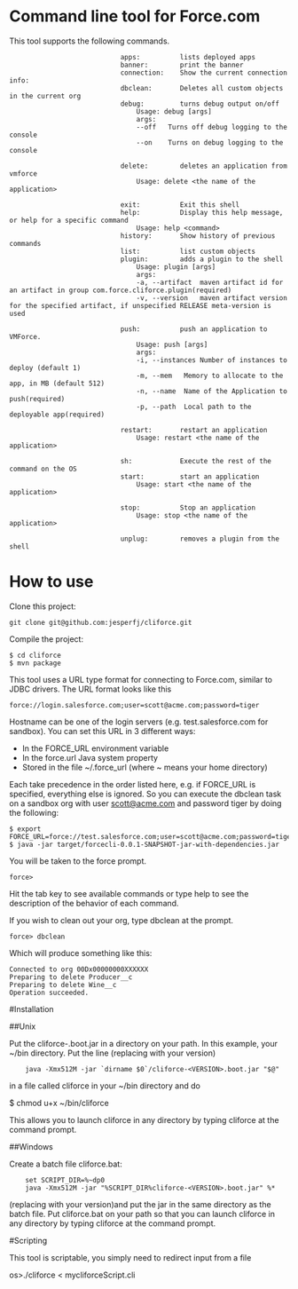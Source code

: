 # Command line tool for Force.com

This tool supports the following commands.

                                apps:          lists deployed apps
                                banner:        print the banner
                                connection:    Show the current connection info:
                                dbclean:       Deletes all custom objects in the current org
                                debug:         turns debug output on/off
                                    Usage: debug [args]
                                    args:
                                    --off	Turns off debug logging to the console
                                    --on	Turns on debug logging to the console

                                delete:        deletes an application from vmforce
                                    Usage: delete <the name of the application>

                                exit:          Exit this shell
                                help:          Display this help message, or help for a specific command
                                    Usage: help <command>
                                history:       Show history of previous commands
                                list:          list custom objects
                                plugin:        adds a plugin to the shell
                                    Usage: plugin [args]
                                    args:
                                    -a, --artifact	maven artifact id for an artifact in group com.force.cliforce.plugin(required)
                                    -v, --version	maven artifact version for the specified artifact, if unspecified RELEASE meta-version is used

                                push:          push an application to VMForce.
                                    Usage: push [args]
                                    args:
                                    -i, --instances	Number of instances to deploy (default 1)
                                    -m, --mem	Memory to allocate to the app, in MB (default 512)
                                    -n, --name	Name of the Application to push(required)
                                    -p, --path	Local path to the deployable app(required)

                                restart:       restart an application
                                    Usage: restart <the name of the application>

                                sh:            Execute the rest of the command on the OS
                                start:         start an application
                                    Usage: start <the name of the application>

                                stop:          Stop an application
                                    Usage: stop <the name of the application>

                                unplug:        removes a plugin from the shell



# How to use

Clone this project:

	git clone git@github.com:jesperfj/cliforce.git

Compile the project:

	$ cd cliforce
	$ mvn package

This tool uses a URL type format for connecting to Force.com, similar to JDBC drivers. The URL format looks like this

	force://login.salesforce.com;user=scott@acme.com;password=tiger

Hostname can be one of the login servers (e.g. test.salesforce.com for sandbox). You can set this URL in 3 different ways:

* In the FORCE_URL environment variable
* In the force.url Java system property
* Stored in the file ~/.force_url (where ~ means your home directory)

Each take precedence in the order listed here, e.g. if FORCE_URL is specified, everything else is ignored. So you can execute the dbclean task on a sandbox org with user scott@acme.com and password tiger by doing the following:

	$ export FORCE_URL=force://test.salesforce.com;user=scott@acme.com;password=tiger
	$ java -jar target/forcecli-0.0.1-SNAPSHOT-jar-with-dependencies.jar

You will be taken to the force prompt.

    force>

Hit the tab key to see available commands or type help to see the description of the behavior of each command.

If you wish to clean out your org, type dbclean at the prompt.

    force> dbclean

Which will produce something like this:

	Connected to org 00Dx00000000XXXXXX
	Preparing to delete Producer__c
	Preparing to delete Wine__c
	Operation succeeded.

#Installation

##Unix

Put the cliforce-<VERSION>.boot.jar in a directory on your path.
In this example, your ~/bin directory.
Put the line (replacing <VERSION> with your version)

        java -Xmx512M -jar `dirname $0`/cliforce-<VERSION>.boot.jar "$@"

in a file called cliforce in your ~/bin directory and do

$ chmod u+x ~/bin/cliforce

This allows you to launch cliforce in any directory by typing cliforce at the command prompt.

##Windows

Create a batch file cliforce.bat:

        set SCRIPT_DIR=%~dp0
        java -Xmx512M -jar "%SCRIPT_DIR%cliforce-<VERSION>.boot.jar" %*

(replacing <VERSION> with your version)and put the jar in the same directory as the batch file.
Put cliforce.bat on your path so that you can launch cliforce in any directory by typing cliforce at the command prompt.

#Scripting

This tool is scriptable, you simply need to redirect input from a file

os>./cliforce < mycliforceScript.cli


